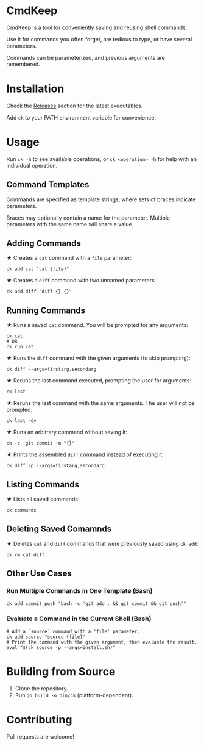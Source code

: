 # CmdKeep

CmdKeep is a tool for conveniently saving and reusing shell commands.

Use it for commands you often forget, are tedious to type, or have several parameters.

Commands can be parameterized, and previous arguments are remembered.

# Installation

Check the [Releases](https://github.com/shanedonburke/cmdkeep/releases/latest) section for the latest executables.

Add `ck` to your PATH environment variable for convenience.

# Usage

Run `ck -h` to see available operations, or `ck <operation> -h` for help with an individual operation.

## Command Templates

Commands are specified as template strings, where sets of braces indicate parameters.

Braces may optionally contain a name for the parameter. Multiple parameters with the same name will share a value.

## Adding Commands

★ Creates a `cat` command with a `file` parameter:

```shell
ck add cat "cat {file}"
```

★ Creates a `diff` command with two unnamed parameters:

```shell
ck add diff "diff {} {}"
```

## Running Commands

★ Runs a saved `cat` command. You will be prompted for any arguments:

```shell
ck cat
# OR
ck run cat
```

★ Runs the `diff` command with the given arguments (to skip prompting):

```shell
ck diff --args=firstarg,secondarg
```

★ Reruns the last command executed, prompting the user for arguments:

```shell
ck last
```

★ Reruns the last command with the same arguments.
The user will not be prompted:

```shell
ck last -dy
```

★ Runs an arbitrary command without saving it:

```shell
ck -c 'git commit -m "{}"'
```

★ Prints the assembled `diff` command instead of executing it:

```shell
ck diff -p --args=firstarg,secondarg
```

## Listing Commands

★ Lists all saved commands:

```shell
ck commands
```

## Deleting Saved Comamnds

★ Deletes `cat` and `diff` commands that were previously saved using `ck add`:

```shell
ck rm cat diff
```

## Other Use Cases

### Run Multiple Commands in One Template (Bash)

```shell
ck add commit_push "bash -c 'git add . && git commit && git push'"
```

### Evaluate a Command in the Current Shell (Bash)

```shell
# Add a `source` command with a 'file' parameter.
ck add source "source {file}"
# Print the command with the given argument, then evaluate the result.
eval "$(ck source -p --args=install.sh)"
```

# Building from Source

1. Clone the repository.
2. Run `go build -o bin/ck` (platform-dependent).

# Contributing

Pull requests are welcome!

